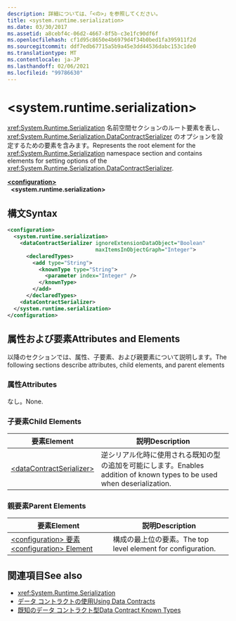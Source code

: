 ```yaml
---
description: 詳細については、「<の>」を参照してください。
title: <system.runtime.serialization>
ms.date: 03/30/2017
ms.assetid: a8cebf4c-06d2-4667-8f5b-c3e1fc90df6f
ms.openlocfilehash: cf1d95c8650e4b6979d4f34b0bed1fa395911f2d
ms.sourcegitcommit: ddf7edb67715a5b9a45e3dd44536dabc153c1de0
ms.translationtype: MT
ms.contentlocale: ja-JP
ms.lasthandoff: 02/06/2021
ms.locfileid: "99786630"
---
```

# \<system.runtime.serialization>

<span data-ttu-id="97b03-103"><xref:System.Runtime.Serialization> 名前空間セクションのルート要素を表し、<xref:System.Runtime.Serialization.DataContractSerializer> のオプションを設定するための要素を含みます。</span><span class="sxs-lookup"><span data-stu-id="97b03-103">Represents the root element for the <xref:System.Runtime.Serialization> namespace section and contains elements for setting options of the <xref:System.Runtime.Serialization.DataContractSerializer>.</span></span>  

[**\<configuration>**](../configuration-element.md)\
&nbsp;&nbsp;**\<system.runtime.serialization>**  
  
## <a name="syntax"></a><span data-ttu-id="97b03-104">構文</span><span class="sxs-lookup"><span data-stu-id="97b03-104">Syntax</span></span>  
  
```xml  
<configuration>
  <system.runtime.serialization>
    <dataContractSerializer ignoreExtensionDataObject="Boolean"
                            maxItemsInObjectGraph="Integer">
      <declaredTypes>
        <add type="String">
          <knownType type="String">
            <parameter index="Integer" />
          </knownType>
        </add>
      </declaredTypes>
    <dataContractSerializer>
  </system.runtime.serialization>
</configuration>
```  
  
## <a name="attributes-and-elements"></a><span data-ttu-id="97b03-105">属性および要素</span><span class="sxs-lookup"><span data-stu-id="97b03-105">Attributes and Elements</span></span>  

 <span data-ttu-id="97b03-106">以降のセクションでは、属性、子要素、および親要素について説明します。</span><span class="sxs-lookup"><span data-stu-id="97b03-106">The following sections describe attributes, child elements, and parent elements</span></span>  
  
### <a name="attributes"></a><span data-ttu-id="97b03-107">属性</span><span class="sxs-lookup"><span data-stu-id="97b03-107">Attributes</span></span>  

 <span data-ttu-id="97b03-108">なし。</span><span class="sxs-lookup"><span data-stu-id="97b03-108">None.</span></span>  
  
### <a name="child-elements"></a><span data-ttu-id="97b03-109">子要素</span><span class="sxs-lookup"><span data-stu-id="97b03-109">Child Elements</span></span>  
  
|<span data-ttu-id="97b03-110">要素</span><span class="sxs-lookup"><span data-stu-id="97b03-110">Element</span></span>|<span data-ttu-id="97b03-111">説明</span><span class="sxs-lookup"><span data-stu-id="97b03-111">Description</span></span>|  
|-------------|-----------------|  
|[\<dataContractSerializer>](datacontractserializer-of-system-runtime-serialization.md)|<span data-ttu-id="97b03-112">逆シリアル化時に使用される既知の型の追加を可能にします。</span><span class="sxs-lookup"><span data-stu-id="97b03-112">Enables addition of known types to be used when deserialization.</span></span>|  
  
### <a name="parent-elements"></a><span data-ttu-id="97b03-113">親要素</span><span class="sxs-lookup"><span data-stu-id="97b03-113">Parent Elements</span></span>  
  
|<span data-ttu-id="97b03-114">要素</span><span class="sxs-lookup"><span data-stu-id="97b03-114">Element</span></span>|<span data-ttu-id="97b03-115">説明</span><span class="sxs-lookup"><span data-stu-id="97b03-115">Description</span></span>|  
|-------------|-----------------|  
|[<span data-ttu-id="97b03-116">\<configuration> 要素</span><span class="sxs-lookup"><span data-stu-id="97b03-116">\<configuration> Element</span></span>](../configuration-element.md)|<span data-ttu-id="97b03-117">構成の最上位の要素。</span><span class="sxs-lookup"><span data-stu-id="97b03-117">The top level element for configuration.</span></span>|  
  
## <a name="see-also"></a><span data-ttu-id="97b03-118">関連項目</span><span class="sxs-lookup"><span data-stu-id="97b03-118">See also</span></span>

- <xref:System.Runtime.Serialization>
- [<span data-ttu-id="97b03-119">データ コントラクトの使用</span><span class="sxs-lookup"><span data-stu-id="97b03-119">Using Data Contracts</span></span>](../../../wcf/feature-details/using-data-contracts.md)
- [<span data-ttu-id="97b03-120">既知のデータ コントラクト型</span><span class="sxs-lookup"><span data-stu-id="97b03-120">Data Contract Known Types</span></span>](../../../wcf/feature-details/data-contract-known-types.md)

